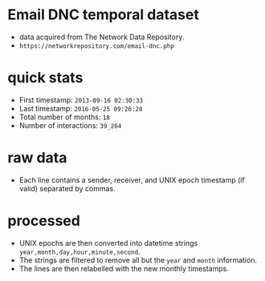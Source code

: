 # Email DNC temporal dataset
- data acquired from The Network Data Repository.
- `https://networkrepository.com/email-dnc.php`

# quick stats
- First timestamp: `2013-09-16 02:30:33`
- Last timestamp: `2016-05-25 09:26:28`
- Total number of months: `18`
- Number of interactions: `39_264`

# raw data
- Each line contains a sender, receiver, and UNIX epoch timestamp (if valid) separated by commas.

# processed
- UNIX epochs are then converted into datetime strings `year,month,day,hour,minute,second`.
- The strings are filtered to remove all but the `year` and `month` information.
- The lines are then relabelled with the new monthly timestamps.
